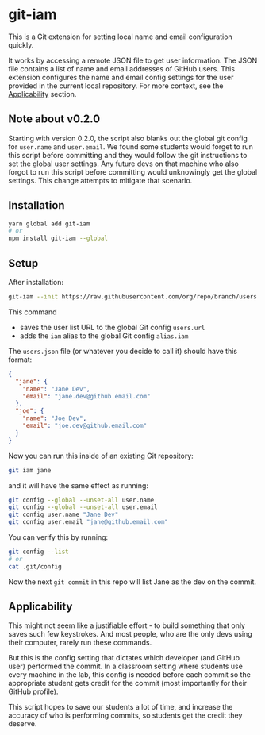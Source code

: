 # git-iam

This is a Git extension for setting local name and email configuration quickly.

It works by accessing a remote JSON file to get user information. The JSON file
contains a list of name and email addresses of GitHub users. This extension
configures the name and email config settings for the user provided in the
current local repository. For more context, see the
[Applicability](#applicability) section.


## Note about v0.2.0

Starting with version 0.2.0, the script also blanks out the global git config for `user.name` and `user.email`. We found some students would forget to run this script before committing and they would follow the git instructions to set the global user settings. Any future devs on that machine who also forgot to run this script before committing would unknowingly get the global settings. This change attempts to mitigate that scenario.


## Installation

```sh
yarn global add git-iam
# or
npm install git-iam --global
```


## Setup

After installation:

```sh
git-iam --init https://raw.githubusercontent.com/org/repo/branch/users.json
```

This command

* saves the user list URL to the global Git config `users.url`
* adds the `iam` alias to the global Git config `alias.iam`

The `users.json` file (or whatever you decide to call it) should have this format:

```json
{
  "jane": {
    "name": "Jane Dev",
    "email": "jane.dev@github.email.com"
  },
  "joe": {
    "name": "Joe Dev",
    "email": "joe.dev@github.email.com"
  }
}
```

Now you can run this inside of an existing Git repository:

```sh
git iam jane
```

and it will have the same effect as running:

```sh
git config --global --unset-all user.name
git config --global --unset-all user.email
git config user.name "Jane Dev"
git config user.email "jane@github.email.com"
```

You can verify this by running:

```sh
git config --list
# or
cat .git/config
```

Now the next `git commit` in this repo will list Jane as the dev on the commit.


## Applicability

This might not seem like a justifiable effort - to build something that only
saves such few keystrokes. And most people, who are the only devs using their
computer, rarely run these commands.

But this is the config setting that dictates which developer (and GitHub user)
performed the commit. In a classroom setting where students use every machine
in the lab, this config is needed before each commit so the appropriate student
gets credit for the commit (most importantly for their GitHub profile).

This script hopes to save our students a lot of time, and increase the accuracy
of who is performing commits, so students get the credit they deserve.
